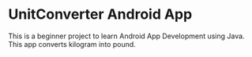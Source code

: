 # UnitConverter Android App
This is a beginner project to learn Android App Development using Java.<br>
This app converts kilogram into pound.
